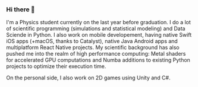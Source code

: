 ### Hi there 👋
I'm a Physics student currently on the last year before graduation. I do a lot of scientific programming (simulations and statistical modeling) and Data Sciende in Python. I also work on mobile developement, having native Swift iOS apps (+macOS, thanks to Catalyst), native Java Android apps and multiplatform React Native projects. My scientific background has also pushed me into the realm of high performance computing: Metal shaders for accelerated GPU computations and Numba additions to existing Python projects to optimize their execution time.

On the personal side, I also work on 2D games using Unity and C#.
